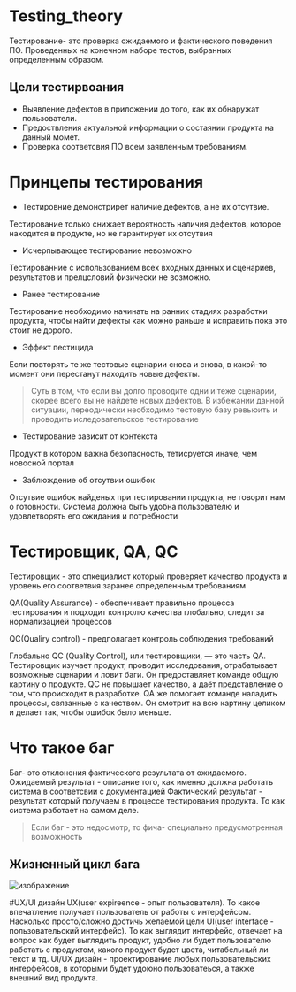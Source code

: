# Testing_theory

Тестирование- это проверка ожидаемого и фактического поведения ПО. Проведенных на конечном наборе тестов, выбранных определенным образом.

## Цели тестирвоания

- Выявление дефектов в приложении до того, как их обнаружат пользователи.
- Предоствления актуальной информации о состаянии продукта на данный момет.
- Проверка соответсвия ПО всем заявленным требованиям.

# Принцепы тестирования

- Тестировние демонстрирет наличие дефектов, а не их отсутвие.

Тестирование только снижает вероятность наличия дефектов, которое находится в продукте, но не гарантирует их отсутвия

- Исчерпывающее тестирование невозможно

Тестированние с использованием всех входных данных и сценариев, результатов и прелцсловий физически не возможно.

- Ранее тестирование

Тестирование необходимо начинать на ранних стадиях разработки продукта, чтобы найти дефекты как можно раньше и исправить пока это стоит не дорого.

- Эффект пестицида

Если повторять те же тестовые сценарии снова и снова, в какой-то момент они перестанут находить новые дефекты.

> Суть в том, что если вы долго проводите одни и теже сценарии, скорее всего вы не найдете новых дефектов. В избежании данной ситуации, переодически необходимо тестовую базу ревьюить и проводить иследовательское тестирование

- Тестирование зависит от контекста

Продукт в котором важна безопасность, тетисруется иначе, чем новосной портал

- Заблюждение об отсутвии ошибок

Отсутвие ошибок найденых при тестировании продукта, не говорит нам о готовности. Система должна быть удобна пользователю и удовлетворять его ожидания и потребности

# Тестировщик, QA, QC

Тестировщик - это спкециалист который проверяет качество продукта и уровень его соответвия заранее определенным требованиям

QA(Quality Assurance) - обеспечивает правильно процесса тестирования и подходит  контролю качества глобально, следит за нормализацией процессов

QC(Qualiry control) - предполагает контроль соблюдения требований 

Глобально QС (Quality Control), или тестировщики, — это часть QA. Тестировщик изучает продукт, проводит исследования, отрабатывает возможные сценарии и ловит баги. Он предоставляет команде общую картину о продукте. QC не повышает качество, а даёт представление о том, что происходит в разработке. QA же помогает команде наладить процессы, связанные с качеством. Он смотрит на всю картину целиком и делает так, чтобы ошибок было меньше.

# Что такое баг
Баг- это отклонения фактического результата от ожидаемого.
Ожидаемый результат - описание того, как именно должна работать система в соответсвии с документацией
Фактический результат - результат который получаем в процессе тестирования продукта. То как система работает на самом деле.
> Если баг - это недосмотр, то фича- специально предусмотренная возможность

## Жизненный цикл бага
![изображение](https://sun9-27.userapi.com/impf/c855628/v855628440/13fb92/9a2SNh-BGGc.jpg?size=807x427&quality=96&sign=b8b49ea3e73b581a588cf999eb4625b7&type=album)

#UX/UI дизайн
UX(user expireence - опыт пользователя). То какое впечатление получает пользователь от работы с интерфейсом. Насколько просто/сложно достичь желаемой цели 
UI(user interface - пользовательский интерфейс). То как выглядит интерфейс, отвечает на вопрос как будет выглядить продукт, удобно ли  будет  пользователю работать с продуктом, какого продукт будет цвета, читабельный ли текст и тд.
UI/UX дизайн - проектирование любых пользовательских интерфейсов, в которыми будет удоюно пользоватеься, а также внешний вид продукта.
